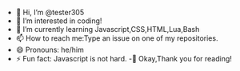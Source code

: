 - 👋 Hi, I’m @tester305
- 👀 I’m interested in coding!
- 🌱 I’m currently learning Javascript,CSS,HTML,Lua,Bash
- 📫 How to reach me:Type an issue on one of my repositories.
- 😄 Pronouns: he/him 
- ⚡ Fun fact: Javascript is not hard.
-👀 Okay,Thank you for reading!

<!---
tester305/tester305 is a ✨ special ✨ repository because its `README.md` (this file) appears on your GitHub profile.
You can click the Preview link to take a look at your changes.
--->
